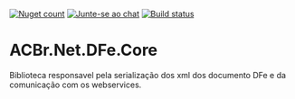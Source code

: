 [![Nuget count](http://img.shields.io/nuget/v/ACBr.Net.DFe.Core.svg)](https://www.nuget.org/packages/ACBr.Net.DFe.Core/) 
[![Junte-se ao chat](https://img.shields.io/badge/Chat%20on-Discord-purple.svg)](https://discord.com/invite/brdmJ7Yv6w)
[![Build status](https://ci.appveyor.com/api/projects/status/pbig91ver08wl57b?svg=true)](https://ci.appveyor.com/project/rftd/acbr-net-dfe-core)

# ACBr.Net.DFe.Core

Biblioteca responsavel pela serialização dos xml dos documento DFe e da comunicação com os webservices.